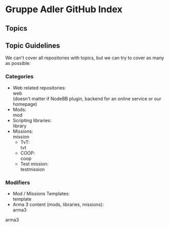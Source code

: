 # Gruppe Adler GitHub Index

## Topics

## Topic Guidelines
We can't cover all repositories with topics, but we can try to cover as many as possible:

### Categories
- Web related repositories: <div data-topic>web</div> (doesn't matter if NodeBB plugin, backend for an online service or our homepage)
- Mods: <div data-topic>mod</div>
- Scripting libraries: <div data-topic>library</div>
- Missions: <div data-topic>mission</div>
  - TvT: <div data-topic>tvt</div>
  - COOP: <div data-topic>coop</div>
  - Test mission: <div data-topic>testmission</div>

### Modifiers
- Mod / Missions Templates: <div data-topic>template</div>
- Arma 3 content (mods, libraries, missions): <div data-topic>arma3</div>


<div data-topic>arma3</div>